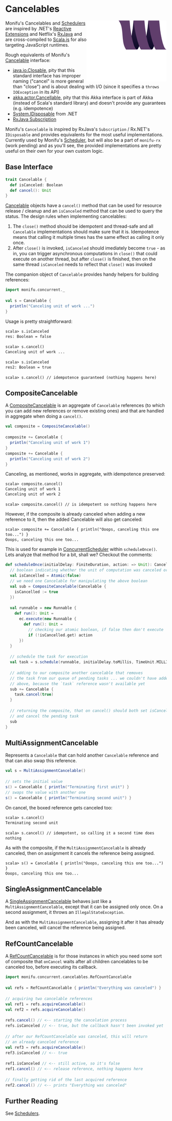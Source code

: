 # Cancelables

<img src="assets/monifu.png" align="right" />

Monifu's Cancelables and [Schedulers](./schedulers.md) are inspired by .NET's
[Reactive Extensions](https://rx.codeplex.com/) and Netflix's
[RxJava](https://github.com/Netflix/RxJava) and are cross-compiled to
[Scala.js](scala-js.org) for also targeting JavaScript runtimes.

Rough equivalents of Monifu's
[Cancelable](../monifu-core/src/shared/scala/monifu/concurrent/Cancelable.scala)
interface:

- [java.io.Closable](http://docs.oracle.com/javase/7/docs/api/java/io/Closeable.html),
  pity that this standard interface has improper naming ("cancel" is
  more general than "close") and is about dealing with I/O (since it
  specifies a `throws IOException` in its API)
- [akka.actor.Cancellable](http://doc.akka.io/api/akka/current/index.html#akka.actor.Cancellable),
  pity that this Akka interface is part of Akka (instead of Scala's standard library)
  and doesn't provide any guarantees (e.g. idempotence)
- [System.IDisposable](http://msdn.microsoft.com/en-us/library/system.idisposable.aspx) from .NET
- [RxJava Subscription](http://netflix.github.io/RxJava/javadoc/rx/subscriptions/package-summary.html)

Monifu's `Cancelable` is inspired by RxJava's `Subscription` /
Rx.NET's `IDisposable` and provides equivalents for the most useful
implementations. Currently used by Monifu's
[Scheduler](./schedulers.md), but will also be a part of `monifu-rx`
(work pending) and as you'll see, the provided implementations are
pretty useful on their own for your own custom logic.

## Base Interface

```scala
trait Cancelable {
  def isCanceled: Boolean
  def cancel(): Unit
}
```

[Cancelable](../monifu-core/src/shared/scala/monifu/concurrent/Cancelable.scala) objects have a `cancel()` method
that can be used for resource release / cleanup and an `isCanceled` method that can be used to query
the status. The design rules when implementing cancelables:

1. The `close()` method should be idempotent and thread-safe and all `Cancelable` implementations should
   make sure that it is. Idempotence means that calling it multiple times has the same effect as calling it
   only once.
2. After `close()` is invoked, `isCanceled` should imediately become `true` - as in, you can trigger 
   asynchronous computations in `close()` that could execute on another thread, but after `close()` 
   is finished, then on the same thread `isCanceled` needs to reflect that `close()` was invoked

The companion object of `Cancelable` provides handy helpers for building references:

```scala
import monifu.concurrent._

val s = Cancelable {
  println("Canceling unit of work ...")
}
```

Usage is pretty straightforward:

```
scala> s.isCanceled
res: Boolean = false

scala> s.cancel()
Canceling unit of work ...

scala> s.isCanceled
res2: Boolean = true

scala> s.cancel() // idempotence guaranteed (nothing happens here)

```

## CompositeCancelable

A
[CompositeCancelable](../monifu-core/src/shared/scala/monifu/concurrent/cancelables/CompositeCancelable.scala)
is an aggregate of `Cancelable` references (to which you can add new
references or remove existing ones) and that are handled in aggregate
when doing a `cancel()`.

```scala
val composite = CompositeCancelable()

composite += Cancelable {
  println("Canceling unit of work 1")
}
composite += Cancelable {
  println("Canceling unit of work 2")
}
```

Canceling, as mentioned, works in aggregate, with idempotence preserved:

```
scala> composite.cancel()
Canceling unit of work 1
Canceling unit of work 2

scala> composite.cancel() // is idempotent so nothing happens here

```

However, if the composite is already canceled when adding a new
reference to it, then the added Cancelable will also get canceled:

```
scala> composite += Cancelable { println("Ooops, canceling this one too...") }
Ooops, canceling this one too...
```

This is used for example in
[ConcurrentScheduler](../monifu-core/src/main/scala/monifu/concurrent/schedulers/ConcurrentScheduler.scala)
within `scheduleOnce()`. Lets analyze that method for a bit, shall we?
Checkout the comments:

```scala
def scheduleOnce(initialDelay: FiniteDuration, action: => Unit): Cancelable = {
  // boolean indicating whether the unit of computation was canceled or not
  val isCancelled = Atomic(false)
  // we need one Cancelable for manipulating the above boolean
  val sub = CompositeCancelable(Cancelable {
    isCancelled := true
  })

  val runnable = new Runnable {
    def run(): Unit =
      ec.execute(new Runnable {
        def run(): Unit =
          // checking our atomic boolean, if false then don't execute
          if (!isCancelled.get) action
      })
  }

  // schedule the task for execution
  val task = s.schedule(runnable, initialDelay.toMillis, TimeUnit.MILLISECONDS)
  
  // adding to our composite another cancelable that removes
  // the task from our queue of pending tasks ... we couldn't have added this
  // above, because the `task` reference wasn't available yet
  sub += Cancelable {
    task.cancel(true)
  }

  // returning the composite, that on cancel() should both set isCanceled to false
  // and cancel the pending task
  sub
}
```

## MultiAssignmentCancelable

Represents a `Cancelable` that can hold another `Cancelable` reference
and that can also swap this reference.

```scala
val s = MultiAssignmentCancelable()

// sets the initial value
s() = Cancelable { println("Terminating first unit") }
// swaps the value with another one
s() = Cancelable { println("Terminating second unit") }
```

On cancel, the boxed reference gets canceled too:

```
scala> s.cancel()
Terminating second unit

scala> s.cancel() // idempotent, so calling it a second time does nothing

```

As with the composite, if the `MultiAssignmentCancelable` is already canceled, then on
assignment it cancels the reference being assigned.

```
scala> s() = Cancelable { println("Ooops, canceling this one too...") }
Ooops, canceling this one too...
```

## SingleAssignmentCancelable

A
[SingleAssignmentCancelable](../monifu-core/src/shared/scala/monifu/concurrent/cancelables/SingleAssignmentCancelable.scala)
behaves just like a `MultiAssignmentCancelable`, except that it can be
assigned only once. On a second assignment, it throws an
`IllegalStateException`.

And as with the `MultiAssignmentCancelable`, assigning it after it has
already been canceled, will cancel the reference being assigned.

## RefCountCancelable

A [RefCountCancelable](../monifu-core/src/shared/scala/monifu/concurrent/cancelables/RefCountCancelable.scala)
is for those instances in which you need some sort of composite that `onCancel` waits
after all children cancelables to be canceled too, before executing its callback.

```scala
import monifu.concurrent.cancelables.RefCountCancelable

val refs = RefCountCancelable { println("Everything was canceled") }

// acquiring two cancelable references
val ref1 = refs.acquireCancelable()
val ref2 = refs.acquireCancelable()

refs.cancel() // <-- starting the cancelation process
refs.isCanceled // <-- true, but the callback hasn't been invoked yet

// after our RefCountCancelable was canceled, this will return
// an already canceled reference
val ref3 = refs.acquireCancelable() 
ref3.isCanceled // <-- true

ref1.isCanceled // <-- still active, so it's false
ref1.cancel() // <-- release reference, nothing happens here

// finally getting rid of the last acquired reference
ref2.cancel() // <-- prints "Everything was canceled"
```

## Further Reading

See [Schedulers](./schedulers.md).